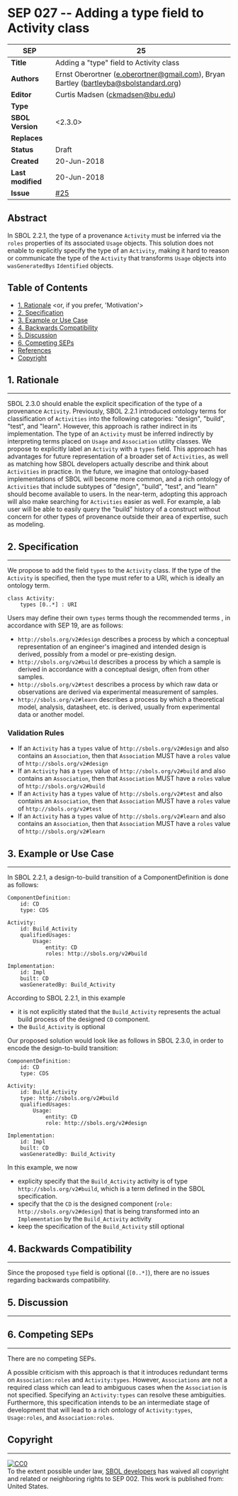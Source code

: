 SEP 027 -- Adding a type field to Activity class
===================================

SEP                     | 25
----------------------|--------------
**Title**                | Adding a "type" field to Activity class
**Authors**           | Ernst Oberortner (e.oberortner@gmail.com), Bryan Bartley (bartleyba@sbolstandard.org)
**Editor**            | Curtis Madsen (ckmadsen@bu.edu)
**Type**               | <Data Model>
**SBOL Version** | <2.3.0>
**Replaces**        | 
**Status**             | Draft
**Created**          | 20-Jun-2018 
**Last modified**  | 20-Jun-2018 
**Issue**          | [#25](https://github.com/SynBioDex/SEPs/issues/25)

Abstract
-----------

In SBOL 2.2.1, the type of a provenance `Activity` must be inferred via the `roles` properties of its associated `Usage` objects. This solution does not enable to explicitly specify the type of an `Activity`, making it hard to reason or communicate the type of the `Activity` that transforms `Usage` objects into `wasGeneratedBys` `Identified` objects.

Table of Contents  <remove TOC if SEP is rather short>
---------------------

* [1. Rationale](#rationale) <or, if you prefer, 'Motivation'>
* [2. Specification](#specification)
* [3. Example or Use Case](#example)
* [4. Backwards Compatibility](#compatibility)
* [5. Discussion](#discussion)
* [6. Competing SEPs](#competing_seps)
* [References](#references)
* [Copyright](#copyright)

## 1. Rationale <a name="rationale"></a>
----------------

SBOL 2.3.0 should enable the explicit specification of the type of a provenance `Activity`. Previously, SBOL 2.2.1 introduced ontology terms for classification of `Activities` into the following categories: "design", "build", "test", and "learn". However, this approach is rather indirect in its implementation. The type of an `Activity` must be inferred indirectly by interpreting terms placed on `Usage` and `Association` utility classes. We propose to explicitly label an `Activity` with a `types` field. This approach has advantages for future representation of a broader set of `Activities`, as well as matching how SBOL developers actually describe and think about `Activities` in practice. In the future, we imagine that ontology-based implementations of SBOL will become more common, and a rich ontology of `Activities` that include subtypes of "design", "build", "test", and "learn" should become available to users. In the near-term, adopting this approach will also make searching for `Activities` easier as well. For example, a lab user will be able to easily query the "build" history of a construct without concern for other types of provenance outside their area of expertise, such as modeling.

## 2. Specification <a name="specification"></a>
----------------------------------------------

We propose to add the field `types` to the `Activity` class. If the type of the `Activity` is specified, then the type must refer to a URI, which is ideally an ontology term.

```
class Activity:
    types [0..*] : URI
```

Users may define their own `types` terms though the recommended terms , in accordance with SEP 19, are as follows:
* `http://sbols.org/v2#design` describes a process by which a conceptual representation of an engineer's imagined and intended design is derived, possibly from a model or pre-existing design.
* `http://sbols.org/v2#build` describes a process by which a sample is derived in accordance with a conceptual design, often from other samples.
* `http://sbols.org/v2#test` describes a process by which raw data or observations are derived via experimental measurement of samples.
* `http://sbols.org/v2#learn` describes a process by which a theoretical model, analysis, datasheet, etc. is derived, usually from experimental data or another model.

### Validation Rules

* If an `Activity` has a `types` value of `http://sbols.org/v2#design` and also contains an `Association`, then that `Association` MUST have a `roles` value of `http://sbols.org/v2#design` 
* If an `Activity` has a `types` value of `http://sbols.org/v2#build` and also contains an `Association`, then that `Association` MUST have a `roles` value of `http://sbols.org/v2#build` 
* If an `Activity` has a `types` value of `http://sbols.org/v2#test` and also contains an `Association`, then that `Association` MUST have a `roles` value of `http://sbols.org/v2#test` 
* If an `Activity` has a `types` value of `http://sbols.org/v2#learn` and also contains an `Association`, then that `Association` MUST have a `roles` value of `http://sbols.org/v2#learn` 

## 3. Example or Use Case <a name='example'></a>
-------------------------------

In SBOL 2.2.1, a design-to-build transition of a ComponentDefinition is done as follows:
```
ComponentDefinition:
    id: CD
    type: CDS

Activity:
    id: Build_Activity
    qualifiedUsages:
        Usage: 
            entity: CD
            roles: http://sbols.org/v2#build 

Implementation:
    id: Impl
    built: CD
    wasGeneratedBy: Build_Activity
```

According to SBOL 2.2.1, in this example
* it is not explicitly stated that the `Build_Activity` represents the actual build process of the designed `CD` component.
* the `Build_Activity` is optional

Our proposed solution would look like as follows in SBOL 2.3.0, in order to encode the design-to-build transition:
```
ComponentDefinition:
    id: CD
    type: CDS

Activity:
    id: Build_Activity
    type: http://sbols.org/v2#build
    qualifiedUsages:
        Usage: 
            entity: CD
            role: http://sbols.org/v2#design 

Implementation:
    id: Impl
    built: CD
    wasGeneratedBy: Build_Activity
```

In this example, we now 
* explicity specify that the `Build_Activity` activity is of type `http://sbols.org/v2#build`, which is a term defined in the SBOL specification.
* specify that the `CD` is the designed component (`role: http://sbols.org/v2#design`) that is being transformed into an `Implementation` by the `Build_Activity` activity
* keep the specification of the `Build_Activity` still optional

## 4. Backwards Compatibility <a name='compatibility'></a>
-----------------

Since the proposed `type` field is optional (`[0..*]`), there are no issues regarding backwards compatibility.

## 5. Discussion <a name='discussion'></a>
-----------------

## 6. Competing SEPs <a name='competing_seps'></a>
-----------------

There are no competing SEPs.

A possible criticism with this approach is that it introduces redundant terms on `Association:roles` and `Activity:types`. However, `Associations` are not a required class which can lead to ambiguous cases when the `Association` is not specified. Specifying an `Activity:types` can resolve these ambiguities. Furthermore, this specification intends to be an intermediate stage of development that will lead to a rich ontology of `Activity:types`, `Usage:roles`, and `Association:roles`.

## Copyright <a name='copyright'></a>
-------------

<p xmlns:dct="http://purl.org/dc/terms/" xmlns:vcard="http://www.w3.org/2001/vcard-rdf/3.0#">
  <a rel="license"
     href="http://creativecommons.org/publicdomain/zero/1.0/">
    <img src="http://i.creativecommons.org/p/zero/1.0/88x31.png" style="border-style: none;" alt="CC0" />
  </a>
  <br />
  To the extent possible under law,
  <a rel="dct:publisher"
     href="sbolstandard.org">
    <span property="dct:title">SBOL developers</span></a>
  has waived all copyright and related or neighboring rights to
  <span property="dct:title">SEP 002</span>.
This work is published from:
<span property="vcard:Country" datatype="dct:ISO3166"
      content="US" about="sbolstandard.org">
  United States</span>.
</p>
